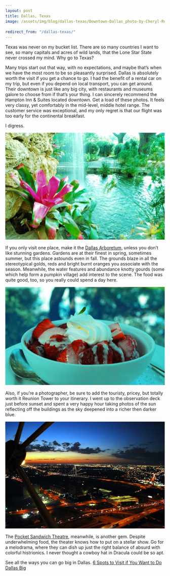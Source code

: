 ```yaml
---
layout: post
title: Dallas, Texas
image: /assets/img/blog/dallas-texas/Downtown-Dallas_photo-by-Cheryl-Rodewig.jpg

redirect_from: "/dallas-texas/"
---
```


Texas was never on my bucket list. There are so many countries I want to see, so many capitals and acres of wild lands, that the Lone Star State never crossed my mind. Why go to Texas?

Many trips start out that way, with no expectations, and maybe that’s when we have the most room to be so pleasantly surprised. Dallas is absolutely worth the visit if you get a chance to go. I had the benefit of a rental car on my trip, but even if you depend on local transport, you can get around. Their downtown is just like any big city, with restaurants and museums galore to choose from if that’s your thing. I can sincerely recommend the Hampton Inn & Suites located downtown. Get a load of these photos. It feels very classy, yet comfortably in the mid-level, middle hotel range. The customer service was exceptional, and my only regret is that our flight was too early for the continental breakfast.

I digress.

![Dallas Arboretum waterfall](/assets/img/blog/dallas-texas/Dallas-Arboretum.jpg)

If you only visit one place, make it the [Dallas Arboretum][0], unless you don’t like stunning gardens. Gardens are at their finest in spring, sometimes summer, but this place astounds even in fall. The grounds blaze in all the stereotypical golds, reds and bright burnt oranges you associate with the season. Meanwhile, the water features and abundance knotty gourds (some which help form a pumpkin village) add interest to the scene. The food was quite good, too, so you really could spend a day here.

![Strawberries and cream at the Dallas Arboretum](/assets/img/blog/dallas-texas/Strawberries-and-cream-at-the-Dallas-Arboretum.jpg)

Also, if you’re a photographer, be sure to add the touristy, pricey, but totally worth it Reunion Tower to your itinerary. I went up to the observation deck just before sunset and spent a very happy hour taking photos of the sun reflecting off the buildings as the sky deepened into a richer then darker blue.

![Reunion Tower Sunset](/assets/img/blog/dallas-texas/Reunion-Tower-Sunset.jpg)

The [Pocket Sandwich Theatre][1], meanwhile, is another gem. Despite underwhelming food, the theater knows how to put on a stellar show. Go for a melodrama, where they can dish up just the right balance of absurd with colorful histrionics. I never thought a cowboy hat in Dracula could be so apt.

<p class="h4">
See all the ways you can go big in Dallas.
<a href="http://www.abnsave.com/6-spots-to-visit-if-you-want-to-do-dallas-big" target="_blank">6 Spots to Visit if You Want to Do Dallas Big</a>
</p>

[0]: http://www.dallasarboretum.org
[1]: https://www.pocketsandwich.com
